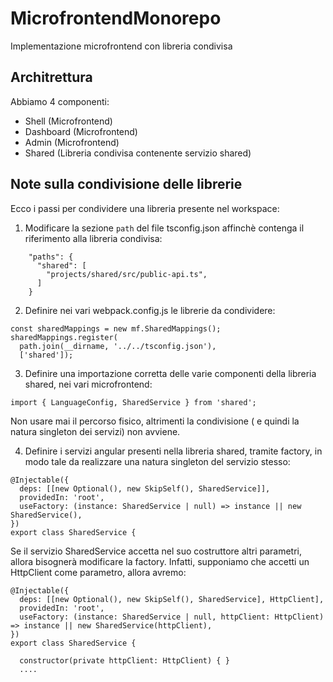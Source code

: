 # MicrofrontendMonorepo

Implementazione microfrontend con libreria condivisa

## Architrettura

Abbiamo 4 componenti:

- Shell (Microfrontend)
- Dashboard (Microfrontend)
- Admin (Microfrontend)
- Shared (Libreria condivisa contenente servizio shared)

## Note sulla condivisione delle librerie

Ecco i passi per condividere una libreria presente nel workspace:

1. Modificare la sezione ```path``` del file tsconfig.json affinchè contenga il riferimento alla libreria condivisa:
```
    "paths": {
      "shared": [
        "projects/shared/src/public-api.ts",
      ]
    }
```
2. Definire nei vari webpack.config.js le librerie da condividere:
```
const sharedMappings = new mf.SharedMappings();
sharedMappings.register(
  path.join(__dirname, '../../tsconfig.json'),
  ['shared']);
```
3. Definire una importazione corretta delle varie componenti della libreria shared, nei vari microfrontend:
```
import { LanguageConfig, SharedService } from 'shared';
```
Non usare mai il percorso fisico, altrimenti la condivisione ( e quindi la natura singleton dei servizi) non avviene.

4. Definire i servizi angular presenti nella libreria shared, tramite factory, in modo tale da realizzare una natura singleton del servizio stesso:
```
@Injectable({
  deps: [[new Optional(), new SkipSelf(), SharedService]],
  providedIn: 'root',
  useFactory: (instance: SharedService | null) => instance || new SharedService(),
})
export class SharedService {
```
Se il servizio SharedService accetta nel suo costruttore altri parametri, allora bisognerà modificare la factory. Infatti, supponiamo che accetti un HttpClient come parametro, allora avremo:
```
@Injectable({
  deps: [[new Optional(), new SkipSelf(), SharedService], HttpClient],
  providedIn: 'root',
  useFactory: (instance: SharedService | null, httpClient: HttpClient) => instance || new SharedService(httpClient),
})
export class SharedService {

  constructor(private httpClient: HttpClient) { }
  ....
```

